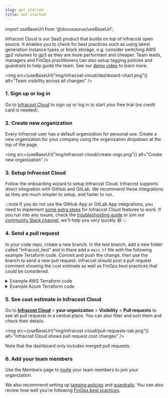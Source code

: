 ```yaml
---
slug: get_started
title: Get started
---
```


import useBaseUrl from '@docusaurus/useBaseUrl';

Infracost Cloud is our SaaS product that builds on top of Infracost open source. It enables you to check for best practices such as using latest generation instance types or block storage, e.g. consider switching AWS gp2 volumes to gp3 as they are more performant and cheaper. Team leads, managers and FinOps practitioners can also setup tagging policies and guardrails to help guide the team. See our [demo video](https://www.youtube.com/watch?v=9f4kOy21au8) to learn more.

<img src={useBaseUrl("img/infracost-cloud/dashboard-chart.png")} alt="Team visibility across all changes" />

### 1. Sign up or log in

Go to [Infracost Cloud](https://dashboard.infracost.io) to sign up or log in to start your free trial (no credit card is needed).

### 2. Create new organization

Every Infracost user has a default organization for personal use. Create a new organization for your company using the organization dropdown at the top of the page.

<img src={useBaseUrl("img/infracost-cloud/create-orgs.png")} alt="Create new organization" />

### 3. Setup Infracost Cloud

Follow the onboarding wizard to setup Infracost Cloud. Infracost supports direct integration with GitHub and GitLab. We recommend these integrations as they are much simpler to setup, and faster to run.

:::note
If you do not use the GitHub App or GitLab App integrations, you need to implement [some extra steps](/docs/guides/source_control_benefits/) for Infracost Cloud features to work. If you run into any issues, check the [troubleshooting guide](/docs/troubleshooting/#6-infracost-cloud-dashboard) or join our [community Slack channel](https://www.infracost.io/community-chat), we'll help you very quickly 😄
:::

### 4. Send a pull request

In your code repo, create a new branch. In the test branch, add a new folder called "infracost_test" and in there add a `main.tf` file with the following example Terraform code. Commit and push the change, then use the branch to send a new pull request. Infracost should post a pull request comment showing the cost estimate as well as FinOps best practices that could be considered.

<details><summary>Example AWS Terraform code</summary>

```hcl
provider "aws" {
  region                      = "us-east-1"
  skip_credentials_validation = true
  skip_requesting_account_id  = true
  access_key                  = "mock_access_key"
  secret_key                  = "mock_secret_key"
}

resource "aws_instance" "web_app" {
  ami           = "ami-674cbc1e"
  instance_type = "m3.xlarge"

  tags = {
    Environment = "production"
    Service = "web-app"
  }

  root_block_device {
    volume_size = 50
  }
}
```

In the above example, the Infracost pull request comment points out that:
1. The `root_block_device` defaults to AWS `gp2` since `volume_type` has not been specified. You should consider using `gp3` as it enables you to define performance independent of storage capacity, while providing up to 20% lower price per GB.
2. Also, the `m3` instance type is previous generation and should be upgraded to `m5` since that gives you a 27% saving for a more performant machine.

</details>

<details><summary>Example Azure Terraform code</summary>

```hcl
provider "azurerm" {
  skip_provider_registration = true
  features {}
}

resource "azurerm_linux_virtual_machine" "my_vm" {
  name                = "basic_a2"
  resource_group_name = "fake_resource_group"
  location            = "eastus"

  size                = "Basic_A2" # <<<<< Try changing this to Basic_A4 to compare the costs

  tags = {
    Environment = "production"
    Service = "web-app"
  }

  network_interface_ids = [
    "/subscriptions/00000000-0000-0000-0000-000000000000/resourceGroups/testrg/providers/Microsoft.Network/networkInterfaces/fakenic",
  ]
  admin_username = "fakeuser"
  admin_password = "fakepass"

  os_disk {
    caching              = "ReadWrite"
    storage_account_type = "Standard_LRS"
  }

  source_image_reference {
    publisher = "Canonical"
    offer     = "UbuntuServer"
    sku       = "16.04-LTS"
    version   = "latest"
  }
}

resource "azurerm_app_service_plan" "my_app" {
  name                = "api-appserviceplan-pro"
  location            = "eastus"
  resource_group_name = "fake_resource_group"
  kind                = "elastic"
  reserved            = false

  sku {
    tier     = "PremiumV2"
    size     = "P1v2"
    capacity = 2
  }

  tags = {
    Environment = "Prod"
    Service = "web-app"
  }
}
```

In the above example, the Infracost pull request comment points out that:
1. The `Basic_A2` instance type is previous generation and should be upgraded to an Av2-series machine, such as `Standard_A2_v2`, since that gives you a more performant machine.
2. The `PremiumV2` App Service plan should be upgraded to a v3 plan, such as `P0v3` (with `tier=PremiumV3`), since that gives you more performance and is eligible for savings plans and reserved instance pricing, opening opportunities for major savings.

</details>

### 5. See cost estimate in Infracost Cloud

Go to [**Infracost Cloud**](https://dashboard.infracost.io) > **your organization** > **Visibility** > **Pull requests** to see all pull requests in a central place. You can also filter and sort them and check their details.

<img src={useBaseUrl("img/infracost-cloud/pull-requests-tab.png")} alt="Infracost Cloud shows pull request cost changes" />

Note that the dashboard only includes merged pull requests.

### 6. Add your team members

Use the Members page to [invite](/docs/infracost_cloud/key_concepts/#team-management) your team members to join your organization.

We also recommend setting up [tagging policies](/docs/infracost_cloud/tagging_policies/) and [guardrails](/docs/infracost_cloud/guardrails/). You can also review how well you're following [FinOps best practices](/docs/infracost_cloud/finops_policies/).
